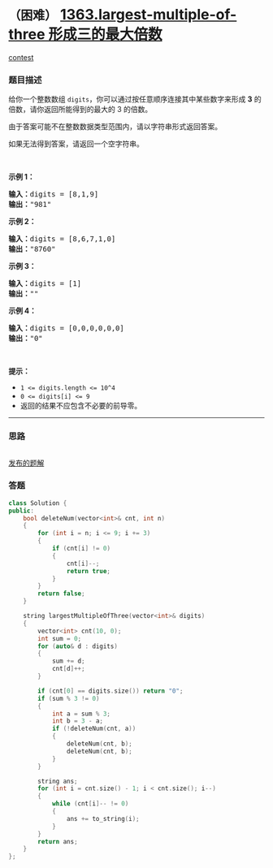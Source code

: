 # `（困难）` [1363.largest-multiple-of-three 形成三的最大倍数](https://leetcode-cn.com/problems/largest-multiple-of-three/)

[contest](https://leetcode-cn.com/contest/weekly-contest-177/problems/largest-multiple-of-three/)

### 题目描述
<p>给你一个整数数组&nbsp;<code>digits</code>，你可以通过按任意顺序连接其中某些数字来形成 <strong>3</strong> 的倍数，请你返回所能得到的最大的 3 的倍数。</p>

<p>由于答案可能不在整数数据类型范围内，请以字符串形式返回答案。</p>

<p>如果无法得到答案，请返回一个空字符串。</p>

<p>&nbsp;</p>

<p><strong>示例 1：</strong></p>

<pre><strong>输入：</strong>digits = [8,1,9]
<strong>输出：</strong>"981"
</pre>

<p><strong>示例 2：</strong></p>

<pre><strong>输入：</strong>digits = [8,6,7,1,0]
<strong>输出：</strong>"8760"
</pre>

<p><strong>示例 3：</strong></p>

<pre><strong>输入：</strong>digits = [1]
<strong>输出：</strong>""
</pre>

<p><strong>示例 4：</strong></p>

<pre><strong>输入：</strong>digits = [0,0,0,0,0,0]
<strong>输出：</strong>"0"
</pre>

<p>&nbsp;</p>

<p><strong>提示：</strong></p>

<ul>
	<li><code>1 &lt;= digits.length &lt;= 10^4</code></li>
	<li><code>0 &lt;= digits[i] &lt;= 9</code></li>
	<li>返回的结果不应包含不必要的前导零。</li>
</ul>

            

---
### 思路
```
```

[发布的题解](https://leetcode-cn.com/problems/largest-multiple-of-three/solution/5172-by-ikaruga/)

### 答题
``` C++
class Solution {
public:
	bool deleteNum(vector<int>& cnt, int n)
	{
		for (int i = n; i <= 9; i += 3)
		{
			if (cnt[i] != 0)
			{
				cnt[i]--;
				return true;
			}
		}
		return false;
	}

	string largestMultipleOfThree(vector<int>& digits) 
	{
		vector<int> cnt(10, 0);
		int sum = 0;
		for (auto& d : digits)
		{
			sum += d;
			cnt[d]++;
		}

		if (cnt[0] == digits.size()) return "0";
		if (sum % 3 != 0)
		{
			int a = sum % 3;
			int b = 3 - a;
			if (!deleteNum(cnt, a))
			{
				deleteNum(cnt, b);
				deleteNum(cnt, b);
			}
		}

		string ans;
		for (int i = cnt.size() - 1; i < cnt.size(); i--)
		{
			while (cnt[i]-- != 0)
			{
				ans += to_string(i);
			}
		}
		return ans;
	}
};
```




